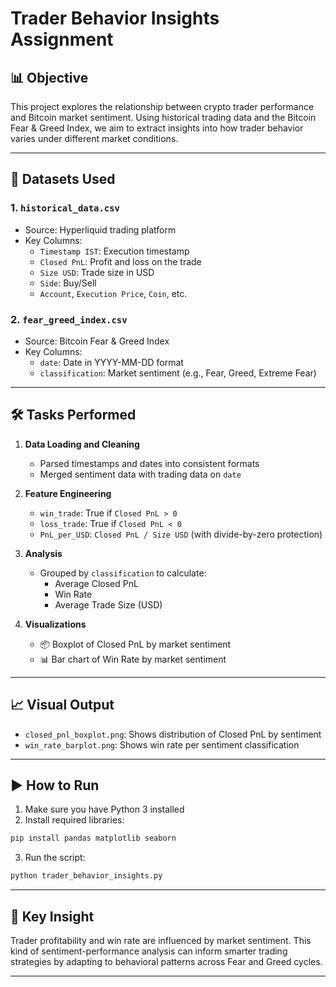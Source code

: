 
# Trader Behavior Insights Assignment

## 📊 Objective
This project explores the relationship between crypto trader performance and Bitcoin market sentiment. Using historical trading data and the Bitcoin Fear & Greed Index, we aim to extract insights into how trader behavior varies under different market conditions.

---

## 📁 Datasets Used

### 1. `historical_data.csv`
- Source: Hyperliquid trading platform
- Key Columns:
  - `Timestamp IST`: Execution timestamp
  - `Closed PnL`: Profit and loss on the trade
  - `Size USD`: Trade size in USD
  - `Side`: Buy/Sell
  - `Account`, `Execution Price`, `Coin`, etc.

### 2. `fear_greed_index.csv`
- Source: Bitcoin Fear & Greed Index
- Key Columns:
  - `date`: Date in YYYY-MM-DD format
  - `classification`: Market sentiment (e.g., Fear, Greed, Extreme Fear)

---

## 🛠️ Tasks Performed

1. **Data Loading and Cleaning**
   - Parsed timestamps and dates into consistent formats
   - Merged sentiment data with trading data on `date`

2. **Feature Engineering**
   - `win_trade`: True if `Closed PnL > 0`
   - `loss_trade`: True if `Closed PnL < 0`
   - `PnL_per_USD`: `Closed PnL / Size USD` (with divide-by-zero protection)

3. **Analysis**
   - Grouped by `classification` to calculate:
     - Average Closed PnL
     - Win Rate
     - Average Trade Size (USD)

4. **Visualizations**
   - 📦 Boxplot of Closed PnL by market sentiment
   - 📊 Bar chart of Win Rate by market sentiment

---

## 📈 Visual Output

- `closed_pnl_boxplot.png`: Shows distribution of Closed PnL by sentiment
- `win_rate_barplot.png`: Shows win rate per sentiment classification

---

## ▶️ How to Run

1. Make sure you have Python 3 installed
2. Install required libraries:
```bash
pip install pandas matplotlib seaborn
```
3. Run the script:
```bash
python trader_behavior_insights.py
```

---

## 🧠 Key Insight

Trader profitability and win rate are influenced by market sentiment. This kind of sentiment-performance analysis can inform smarter trading strategies by adapting to behavioral patterns across Fear and Greed cycles.

---
